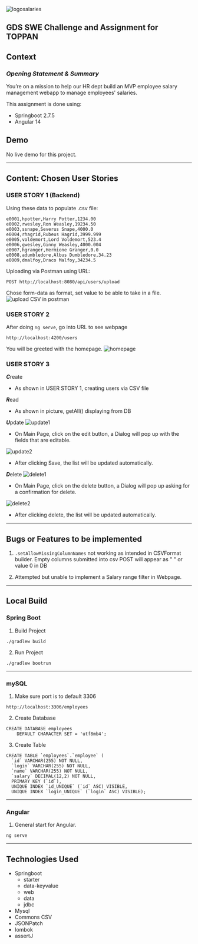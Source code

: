 ![logosalaries](/README-assets/logosalaries.png)
## GDS SWE Challenge and Assignment for TOPPAN 


## **Context**

### _Opening Statement & Summary_

You’re on a mission to help our HR dept build an MVP employee salary management webapp
to manage employees' salaries.

This assignment is done using: 
* Springboot 2.7.5
* Angular 14

## Demo
No live demo for this project.

___
## **Content: Chosen User Stories**

### USER STORY 1 (Backend)

Using these data to populate .csv file:

```
e0001,hpotter,Harry Potter,1234.00
e0002,rwesley,Ron Weasley,19234.50
e0003,ssnape,Severus Snape,4000.0
e0004,rhagrid,Rubeus Hagrid,3999.999
e0005,voldemort,Lord Voldemort,523.4
e0006,gwesley,Ginny	Weasley,4000.004
e0007,hgranger,Hermione	Granger,0.0
e0008,adumbledore,Albus	Dumbledore,34.23
e0009,dmalfoy,Draco	Malfoy,34234.5
```

Uploading via Postman using URL:

```
POST http://localhost:8080/api/users/upload
```
Chose form-data as format, set value to be able to take in a file.
![upload CSV in postman](/README-assets/US1-1.jpg)



### USER STORY 2
After doing `ng serve`, go into URL to see webpage
```
http://localhost:4200/users
```
You will be greeted with the homepage.
![homepage](/README-assets/US2-1.jpg)
### USER STORY 3


***C***reate

- As shown in USER STORY 1, creating users via CSV file

***R***ead
- As shown in picture, getAll() displaying from DB


***U***pdate
![update1](/README-assets/US3-1.jpg)
- On Main Page, click on the edit button, a Dialog will pop up with the fields that are editable.

![update2](/README-assets/US3-2.jpg)
- After clicking Save, the list will be updated automatically.

***D***elete
![delete1](/README-assets/US4-1.jpg)
- On Main Page, click on the delete button, a Dialog will pop up asking for a confirmation for delete.

![delete2](/README-assets/US4-2.jpg)
- After clicking delete, the list will be updated automatically.
___
## **Bugs or Features to be implemented**
1. ```.setAllowMissingColumnNames``` not working as intended in CSVFormat builder. Empty columns submitted into csv POST will appear as " " or value 0 in DB


2. Attempted but unable to implement a Salary range filter in Webpage.

___
## **Local Build**
### Spring Boot
1. Build Project
```
./gradlew build
```
2. Run Project
```
./gradlew bootrun
```
___
### mySQL
1. Make sure port is to default 3306

```
http://localhost:3306/employees
```
2. Create Database
```
CREATE DATABASE employees
    DEFAULT CHARACTER SET = 'utf8mb4';
```
3. Create Table
```
CREATE TABLE `employees`.`employee` (
  `id` VARCHAR(255) NOT NULL,
  `login` VARCHAR(255) NOT NULL,
  `name` VARCHAR(255) NOT NULL,
  `salary` DECIMAL(12,2) NOT NULL,
  PRIMARY KEY (`id`),
  UNIQUE INDEX `id_UNIQUE` (`id` ASC) VISIBLE,
  UNIQUE INDEX `login_UNIQUE` (`login` ASC) VISIBLE);
```
___
### Angular
1. General start for Angular.

```
ng serve
```
___
## Technologies Used
- Springboot
  - starter
  - data-keyvalue
  - web
  - data
  - jdbc
- Mysql 
- Commons CSV
- JSONPatch
- lombok
- assertJ